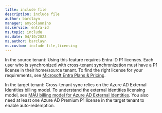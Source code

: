 ```yaml
---
title: include file
description: include file
author: barclayn
manager: amycolannino
ms.service: entra-id
ms.topic: include
ms.date: 04/10/2023
ms.author: barclayn
ms.custom: include file,licensing
---
```


In the source tenant: Using this feature requires Entra ID P1 licenses. Each user who is synchronized with cross-tenant synchronization must have a P1 license in their home/source tenant. To find the right license for your requirements, see [Microsoft Entra Plans & Pricing](https://www.microsoft.com/security/business/identity-access-management/azure-ad-pricing).

In the target tenant: Cross-tenant sync relies on the Azure AD External Identities billing model. To understand the external identities licensing model, see [MAU billing model for Azure AD External Identities](~/external-id/external-identities-pricing.md). You also need at least one Azure AD Premium P1 license in the target tenant to enable auto-redemption.